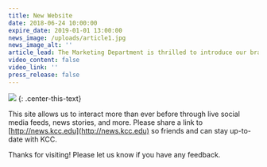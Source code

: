 ```yaml
---
title: New Website
date: 2018-06-24 10:00:00
expire_date: 2019-01-01 13:00:00
news_image: /uploads/article1.jpg
news_image_alt: ''
article_lead: The Marketing Department is thrilled to introduce our brand-new website!
video_content: false
video_link: ''
press_release: false
---
```


![](/uploads/kcc-night-photo.jpg)
{: .center-this-text}

This site allows us to interact more than ever before through live social media feeds, news stories, and more. Please share a link to [http://news.kcc.edu](http://news.kcc.edu) so friends and can stay up-to-date with KCC.

Thanks for visiting! Please let us know if you have any feedback.

